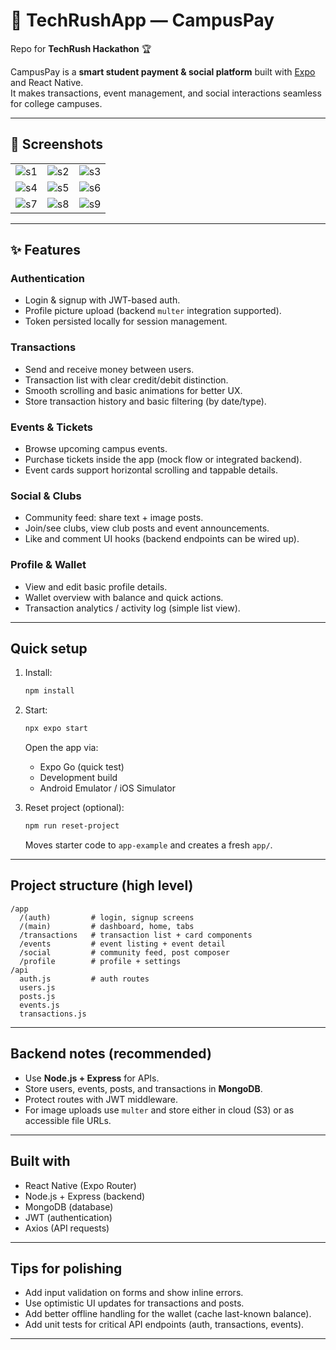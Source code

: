 # 🚀 TechRushApp — CampusPay

Repo for **TechRush Hackathon** 🏆

CampusPay is a **smart student payment & social platform** built with [Expo](https://expo.dev) and React Native.  
It makes transactions, event management, and social interactions seamless for college campuses.

---

## 📸 Screenshots

| | | |
|---|---|---|
| ![s1](https://github.com/user-attachments/assets/832817a5-75c2-4597-9114-11bcb1b1b6b6) | ![s2](https://github.com/user-attachments/assets/16f93c15-e93f-49db-bd86-d677d707cb01) | ![s3](https://github.com/user-attachments/assets/84bb824f-6299-436f-bf1d-bbaeabf85375) |
| ![s4](https://github.com/user-attachments/assets/5dea2e9e-26be-472d-8bd0-79293e108fd8) | ![s5](https://github.com/user-attachments/assets/97e7563d-4453-47e1-928d-d345a8ee60a1) | ![s6](https://github.com/user-attachments/assets/4f3d6c1a-6634-4b62-9202-ae61498b01e4) |
| ![s7](https://github.com/user-attachments/assets/8932268d-f009-4fbc-9606-83b91e335d75) | ![s8](https://github.com/user-attachments/assets/25dd8839-800b-412a-be25-c8960074229d) | ![s9](https://github.com/user-attachments/assets/cef6aff1-841f-449e-b310-b86f0af13555) |

---

## ✨ Features

### Authentication
- Login & signup with JWT-based auth.
- Profile picture upload (backend `multer` integration supported).
- Token persisted locally for session management.

### Transactions
- Send and receive money between users.
- Transaction list with clear credit/debit distinction.
- Smooth scrolling and basic animations for better UX.
- Store transaction history and basic filtering (by date/type).

### Events & Tickets
- Browse upcoming campus events.
- Purchase tickets inside the app (mock flow or integrated backend).
- Event cards support horizontal scrolling and tappable details.

### Social & Clubs
- Community feed: share text + image posts.
- Join/see clubs, view club posts and event announcements.
- Like and comment UI hooks (backend endpoints can be wired up).

### Profile & Wallet
- View and edit basic profile details.
- Wallet overview with balance and quick actions.
- Transaction analytics / activity log (simple list view).

---

## Quick setup

1. Install:
   ```bash
   npm install

2. Start:

   ```bash
   npx expo start
   ```

   Open the app via:

   * Expo Go (quick test)
   * Development build
   * Android Emulator / iOS Simulator

3. Reset project (optional):

   ```bash
   npm run reset-project
   ```

   Moves starter code to `app-example` and creates a fresh `app/`.

---

## Project structure (high level)

```
/app
  /(auth)         # login, signup screens
  /(main)         # dashboard, home, tabs
  /transactions   # transaction list + card components
  /events         # event listing + event detail
  /social         # community feed, post composer
  /profile        # profile + settings
/api
  auth.js         # auth routes
  users.js
  posts.js
  events.js
  transactions.js
```

---

## Backend notes (recommended)

* Use **Node.js + Express** for APIs.
* Store users, events, posts, and transactions in **MongoDB**.
* Protect routes with JWT middleware.
* For image uploads use `multer` and store either in cloud (S3) or as accessible file URLs.

---

## Built with

* React Native (Expo Router)
* Node.js + Express (backend)
* MongoDB (database)
* JWT (authentication)
* Axios (API requests)

---

## Tips for polishing

* Add input validation on forms and show inline errors.
* Use optimistic UI updates for transactions and posts.
* Add better offline handling for the wallet (cache last-known balance).
* Add unit tests for critical API endpoints (auth, transactions, events).

---

```
```

